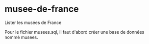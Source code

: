 # musee-de-france
Lister les musées de France


Pour le fichier musees.sql, il faut d'abord créer une base de données nommé musees.
